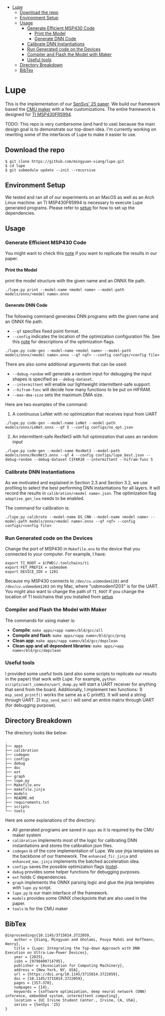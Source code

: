 - [Lupe](#lupe)
  - [Download the repo](#download-the-repo)
  - [Environment Setup](#environment-setup)
  - [Usage](#usage)
    - [Generate Efficient MSP430 Code](#generate-efficient-msp430-code)
      - [Print the Model](#print-the-model)
      - [Generate DNN Code](#generate-dnn-code)
    - [Calibrate DNN Instantiations](#calibrate-dnn-instantiations)
    - [Run Generated code on the Devices](#run-generated-code-on-the-devices)
    - [Compiler and Flash the Model with Maker](#compiler-and-flash-the-model-with-maker)
    - [Useful tools](#useful-tools)
  - [Directory Breakdown](#directory-breakdown)
  - [BibTex](#bibtex)

# Lupe

This is the implementation of our [SenSys' 25 paper](https://dl.acm.org/doi/10.1145/3715014.3722059).
We build our framework based the [CMU maker](https://github.com/CMUAbstract/maker)
with a few customizations. The entire framework is designed for
[TI MSP430FR5994](https://www.ti.com/product/MSP430FR5994?utm_source=google&utm_medium=cpc&utm_campaign=epd-msp-null-44700045336317329_prodfolderdynamic-cpc-pf-google-ww_en_int&utm_content=prodfolddynamic&ds_k=DYNAMIC+SEARCH+ADS&DCM=yes&gclsrc=aw.ds&gad_source=1&gad_campaignid=7213436380&gbraid=0AAAAAC068F1zXtw5KpqBzmPtCc1XNTKmd&gclid=Cj0KCQjw5ubABhDIARIsAHMighYdV1m00bnPcnf-G_YDguCZHepmlfUrIGs9HYlGR-1VxJP3FZ2lm34aAvwvEALw_wcB).

TODO: This repo is very cumbersome (and hard to use) because the main design goal is to demonstrate our top-down idea. I'm currently working on rewriting some of the interfaces of Lupe to make it easier to use.

## Download the repo

```
$ git clone https://github.com/mingyuan-xiang/lupe.git
$ cd lupe
$ git submodule update --init --recursive
```

## Environment Setup

We tested and ran all of our experiments on an MacOS as well as an Arch Linux machine.
an TI MSP430FR5994 is necessary to execute Lupe generated programs. Please refer to
[setup](doc/setup.md) for how to set up the dependencies.

## Usage

### Generate Efficient MSP430 Code

You might want to check this [note](doc/notes_for_exp.md) if you want to
replicate the results in our paper.

#### Print the Model

print the model structure with the given name and an ONNX file path.

```
./lupe.py print --model-name <model name> --model-path models/onnx/<model name>.onnx
```

#### Generate DNN Code

The following command generates DNN programs with the given name and an ONNX file path.

+ `--qf` specifies fixed point format.
+ `--config` indicates the location of the optimization configuration file.
  See this [note](doc/config.md) for descriptions of the optimization flags.

```
./lupe.py code-gen --model-name <model name> --model-path models/onnx/<model name>.onnx --qf <qf> --config configs/<config file>
```

There are also some additional arguments that can be used:

+ `--debug-random` will generate a random input for debugging the input shapes
  is specified as `--debug-dataset`.
+ `--intermittent` will enable our lightweight intermittent-safe support.
+ `--hifram-func` will decide how many functions to be put on HIFRAM.
+ `--max-dma-size` sets the maximum DMA size.

Here are two examples of the command:

1. A continuous LeNet with no optimization that receives input from UART

```
./lupe.py code-gen --model-name LeNet --model-path models/onnx/LeNet.onnx --qf 5 --config configs/no_opt.json
```

2. An intermittent-safe ResNet3 with full optimization that uses an random input

```
./lupe.py code-gen --model-name ResNet3 --model-path models/onnx/ResNet3.onnx --qf 4 --config configs/lupe_best.json --debug-random --debug-dataset CIFAR10 --intermittent --hifram-func 5
```

### Calibrate DNN Instantiations

As we motivated and explained in Section 2.3 and Section 3.2, we use profiling
to select the best performing DNN instantiations for all layers. It will record
the results in `calibration/<model name>.json`. The optimization flag `adaptive_gen_lea`
needs to be enabled.

The command for calibration is:

```
./lupe.py calibrate --model-name DS_CNN --model-name <model name> --model-path models/onnx/<model name>.onnx --qf <qf> --config configs/<config file>
```

### Run Generated code on the Devices

Change the port of MSP430 in `Makefile.env` to the device that you connected
to your computer. For example, I have:

```
export TI_ROOT = $(PWD)/.toolchains/ti
export FET_PREFIX = usbmodem
export DEVICE_IDX = 1201
```

Because my MSP430 connects to `/dev/cu.usbmodem1201` and `/dev/cu.usbmodem1203`
on my Mac, where "usbmodem1203" is for the UART. You might also want to change
the path of `TI_ROOT` if you change the location of TI toolchains that you
installed from [setup](#environments-setup)

### Compiler and Flash the Model with Maker

The commands for using maker is:

+ **Compile**: `make apps/<app name>/bld/gcc/all`
+ **Compile and flash**: `make apps/<app name>/bld/gcc/prog`
+ **Clean app**: `make apps/<app name>/bld/gcc/depclean`
+ **Clean app and all dependent libraries**: `make apps/<app name>/bld/gcc/depclean`

### Useful tools

I provided some useful tools (and also some scripts to replicate our results
in the paper) that work with Lupe. For example, `python scripts/uart_commute/uart_dump.py`
will start a UART receiver for anything that send from the board. Additionally,
I implement two functions: 1) `msp_send_printf()` works the same as a C printf().
It will send a string through UART. 2) `msp_send_mat()` will send an entire
matrix through UART (for debugging purpose).


## Directory Breakdown

The directory looks like below:

```
.
├── apps
├── calibration
├── codegen
├── configs
├── debug
├── doc
├── ext
├── graph
├── lupe.py
├── Makefile.env
├── makefile.jinja
├── models
├── README.md
├── requirements.txt
├── scripts
└── tools
```

Here are some explanations of the directory:

+ All generated programs are saved in `apps` as it is required by the CMU maker system
+ `calibration` implements most of the logic for calibrating DNN instantiations and
  stores the calibration json files.
+ `codegen` is of the core implementation of Lupe. We use jinja templates as the
  backbone of our framework. The `enhanced_fir.jinja` and `enhanced_mac.jinja`
  implements the batched acceleration idea.
+ `configs` saves the possible optimization flags ([note](doc/config.md)).
+ `debug` provides some helper functions for debugging purposes.
+ `ext` holds C dependencies.
+ `graph` implements the ONNX parsing logic and glue the jinja templates with `lupe.py`
  script.
+ `lupe.py` is our main interface of the framework.
+ `models` provides some ONNX checkpoints that are also used in the paper.
+ `tools` is for the CMU maker

## BibTex

```
@inproceedings{10.1145/3715014.3722059,
    author = {Xiang, Mingyuan and Gholami, Pouya Mahdi and Hoffmann, Henry},
    title = {Lupe: Integrating the Top-down Approach with DNN Execution on Ultra-Low-Power Devices},
    year = {2025},
    isbn = {9798400714795},
    publisher = {Association for Computing Machinery},
    address = {New York, NY, USA},
    url = {https://doi.org/10.1145/3715014.3722059},
    doi = {10.1145/3715014.3722059},
    pages = {357–370},
    numpages = {14},
    keywords = {software optimization, deep neural network (DNN) inference, embedded system, intermittent computing},
    location = {UC Irvine Student Center., Irvine, CA, USA},
    series = {SenSys '25}
}
```


